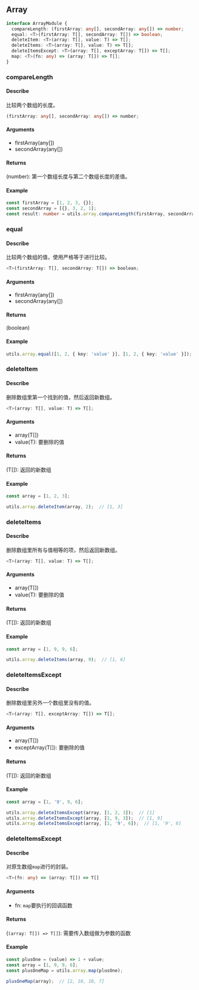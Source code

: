 ## Array
```ts
interface ArrayModule {
  compareLength: (firstArray: any[], secondArray: any[]) => number;
  equal: <T>(firstArray: T[], secondArray: T[]) => boolean;
  deleteItem: <T>(array: T[], value: T) => T[];
  deleteItems: <T>(array: T[], value: T) => T[];
  deleteItemsExcept: <T>(array: T[], exceptArray: T[]) => T[];
  map: <T>(fn: any) => (array: T[]) => T[];
}
```

### compareLength
#### Describe
比较两个数组的长度。
```ts
(firstArray: any[], secondArray: any[]) => number;
```

#### Arguments
  - firstArray(any[])
  - secondArray(any[])

#### Returns
(number): 第一个数组长度与第二个数组长度的差值。

#### Example
```ts
const firstArray = [1, 2, 3, {}];
const secondArray = [{}, 3, 2, 1];
const result: number = utils.array.compareLength(firstArray, secondArray);  // 0
```

### equal
#### Describe
比较两个数组的值，使用严格等于进行比较。
```ts
<T>(firstArray: T[], secondArray: T[]) => boolean;
```

#### Arguments
  - firstArray(any[])
  - secondArray(any[])

#### Returns
(boolean)

#### Example
```ts
utils.array.equal([1, 2, { key: 'value' }], [1, 2, { key: 'value' }]);  // false
```

### deleteItem
#### Describe
删除数组里第一个找到的值，然后返回新数组。
```ts
<T>(array: T[], value: T) => T[];
```

#### Arguments
  - array(T[])
  - value(T): 要删除的值

#### Returns
(T[]): 返回的新数组

#### Example
```ts
const array = [1, 2, 3];

utils.array.deleteItem(array, 2);  // [1, 3]
```

### deleteItems
#### Describe
删除数组里所有与值相等的项，然后返回新数组。
```ts
<T>(array: T[], value: T) => T[];
```

#### Arguments
  - array(T[])
  - value(T): 要删除的值

#### Returns
(T[]): 返回的新数组

#### Example
```js
const array = [1, 9, 9, 6];

utils.array.deleteItems(array, 9);  // [1, 6]
```

### deleteItemsExcept
#### Describe
删除数组里另外一个数组里没有的值。
```ts
<T>(array: T[], exceptArray: T[]) => T[];
```

#### Arguments
  - array(T[])
  - exceptArray(T[]): 要删除的值

#### Returns
(T[]): 返回的新数组

#### Example
```ts
const array = [1, '9', 9, 6];

utils.array.deleteItemsExcept(array, [1, 2, 3]);  // [1]
utils.array.deleteItemsExcept(array, [1, 9, 3]);  // [1, 9]
utils.array.deleteItemsExcept(array, [1, '9', 6]);  // [1, '9', 6]
```

### deleteItemsExcept
#### Describe
对原生数组```map```进行的封装。
```ts
<T>(fn: any) => (array: T[]) => T[]
```

#### Arguments
  - fn: ```map```要执行的回调函数

#### Returns
(```(array: T[]) => T[]```): 需要传入数组做为参数的函数

#### Example
```ts
const plusOne = (value) => 1 + value;
const array = [1, 9, 9, 6];
const plusOneMap = utils.array.map(plusOne);

plusOneMap(array);  // [2, 10, 10, 7]
```
